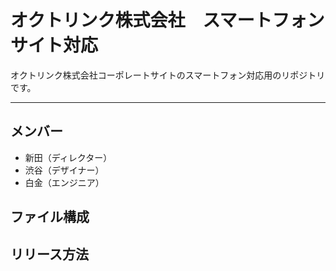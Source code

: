 # オクトリンク株式会社　スマートフォンサイト対応

オクトリンク株式会社コーポレートサイトのスマートフォン対応用のリポジトリです。

---

## メンバー
* 新田（ディレクター）
* 渋谷（デザイナー）
* 白金（エンジニア）

## ファイル構成

## リリース方法
